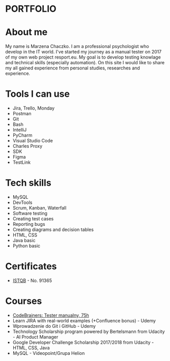 # PORTFOLIO

# About me
My name is Marzena Chaczko. I am a professional psychologist who develop in the IT world. I've started my journey as a manual tester on 2017 of my own web project resport.eu. My goal is to develop testing knowlage and technical skills (especially automation). On this site I would like to share my all gained experience from personal studies, researches and experience.

# Tools I can use
* Jira, Trello, Monday
* Postman
* Git
* Bash
* IntelliJ
* PyCharm
* Visual Studio Code
* Charles Proxy
* SDK
* Figma
* TestLink

# Tech skills
  - MySQL
  - DevTools
  - Scrum, Kanban, Waterfall
  - Software testing
  - Creating test cases
  - Reporting bugs
  - Creating diagrams and decision tables
  - HTML, CSS
  - Java basic
  - Python basic
  
# Certificates
  - [ISTQB](https://www.gasq.org/en/certification/check-a-certificate.html) - No. 91365
  
# Courses
  - [CodeBrainers: Tester manualny, 75h](https://codebrainers.pl/tester_manualny.pdf)
  - Learn JIRA with real-world examples (+Confluence bonus) - Udemy
  - Wprowadzenie do Git i GitHub - Udemy
  - Technology Scholarship program powered by Bertelsmann from Udacity - AI Product Manager 
  - Google Developer Challenge Scholarship 2017/2018 from Udacity - HTML, CSS, Java
  - MySQL - Videopoint/Grupa Helion

